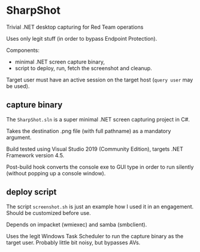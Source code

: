 # SharpShot
Trivial .NET desktop capturing for Red Team operations

Uses only legit stuff (in order to bypass Endpoint Protection).

Components:

* minimal .NET screen capture binary,
* script to deploy, run, fetch the screenshot and cleanup.

Target user must have an active session on the target host
(`query user` may be used).

## capture binary

The `SharpShot.sln` is a super minimal .NET screen capturing
project in C#.

Takes the destination .png file (with full pathname) as a mandatory argument.

Build tested using Visual Studio 2019 (Community Edition),
targets .NET Framework version 4.5.

Post-build hook converts the console exe to GUI type in order to
run silently (without popping up a console window).

## deploy script

The script `screenshot.sh` is just an example how I used
it in an engagement. Should be customized before use.

Depends on impacket (wmiexec) and samba (smbclient).

Uses the legit Windows Task Scheduler to run the capture binary
as the target user. Probably little bit noisy, but bypasses AVs.
